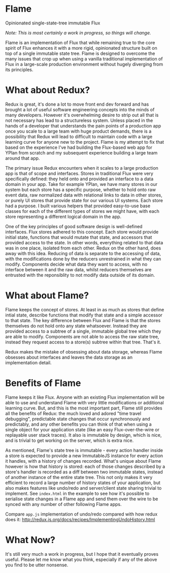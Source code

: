 Flame
=====================

Opinionated single-state-tree immutable Flux

_Note: This is most certainly a work in progress, so things will change._

Flame is an implementation of Flux that while remaining true to the core spirit of Flux enhances it with a more rigid, opinionated structure built on top of a single immutable state tree. Flame is designed to overcome the many issues that crop up when using a vanilla traditional implementation of Flux in a large-scale production environment without hugely diverging from its principles.

# What about Redux?

Redux is great, it's done a lot to move front end dev forward and has brought a lot of useful software engineering concepts into the minds of many developers. However it's overwhelming desire to strip out all that is not necessary has lead to a structureless system. Unless placed in the hands of a developer that understands the pain points of a production app once you scale to a large team with huge product demands, there is a possibility that Redux will lead to difficult to maintain code with a large learning curve for anyone new to the project. Flame is my attempt to fix that based on the experience I've had building the Flux-based web app for YPlan from scratch and my subsequent experience building a large team around that app.

The primary issue Redux encounters when it scales to a large production app is that of scope and interfaces. Stores in traditional Flux were very specifically defined: they held onto and provided an interface to a data domain in your app. Take for example YPlan, we have many stores in our system but each store has a specific purpose, whether to hold onto raw event data, raw normalized data with relational links to data in other stores, or purely UI stores that provide state for our various UI systems. Each store had a purpose. I built various helpers that provided easy-to-use base classes for each of the different types of stores we might have, with each store representing a different logical domain in the app.

One of the key principles of good software design is well-defined interfaces. Flux stores adhered to this concept. Each store would provide initial state, functions that would mutate that state, and accessors that provided access to the state. In other words, everything related to that data was in one place, isolated from each other. Redux on the other hand, does away with this idea. Reducing of data is separate to the accessing of data, with the modifications done by the reducers unrestrained in what they can modify. Components decide what data they want to access, with no interface between it and the raw data, whilst reducers themselves are entrusted with the reponsiblity to not modify data outside of its domain.

# What about Flame?

Flame keeps the concept of stores. At least in as much as stores that define intial state, describe functions that modify that state and a simple accessor to that state. The key difference between Flux and Flame is that the stores themselves do not hold onto any state whatsoever. Instead they are provided access to a subtree of a single, immutable global tree which they are able to modify. Components are not able to access the raw state tree, instead they request access to a store(s) subtree within that tree. That's it.

Redux makes the mistake of obsessing about data storage, whereas Flame obsesses about interfaces and leaves the data storage as an implementation detail.

# Benefits of Flame

Flame keeps it like Flux. Anyone with an existing Flux implementation will be able to use and understand Flame with very little modifications or additional learning curve. But, and this is the most important part, Flame still provides all the benefits of Redux: the much loved and adored "time travel debugging", predictable state changes that occur synchronously and predictably, and any other benefits you can think of that when using a single object for your application state (like an easy Flux-over-the-wire or replayable user stack traces). It also is immutable by design, which is nice, and is trivial to get working on the server, which is extra nice.

As mentioned, Flame's state tree is immutable - every action handler inside a store is expected to provide a new ImmutableJS instance for every action it handles, with a history of changes recorded. What's unique about Flame however is how that history is stored: each of those changes described by a store's handler is recorded as a diff between two immutable states, instead of another instance of the entire state tree. This not only makes it very efficient to record a large number of history states of your application, but also makes features like undo/redo and server/client state sharing trivial to implement. See `index.html` in the example to see how it's possible to serialise state changes in a Flame app and send them over the wire to be synced with any number of other following Flame apps.

Compare `app.js` implementation of undo/redo compared with how redux does it: http://redux.js.org/docs/recipes/ImplementingUndoHistory.html

# What Now?

It's still very much a work in progress, but I hope that it eventually proves useful. Please let me know what you think, especially if any of the above you find to be utter nonsense.
